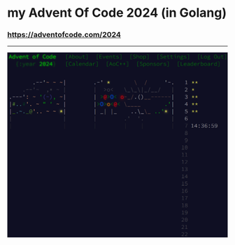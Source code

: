 # my Advent Of Code 2024 (in Golang)
### https://adventofcode.com/2024
---
![alt text](<2024/day5/Screenshot 2024-12-06 152327.png>)